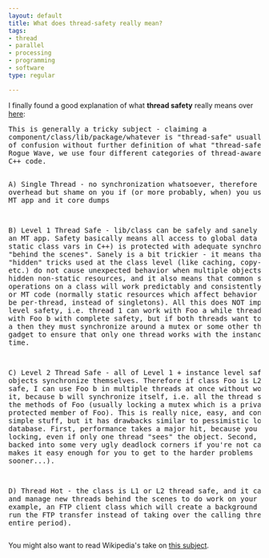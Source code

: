 ```yaml
--- 
layout: default
title: What does thread-safety really mean?
tags: 
- thread
- parallel
- processing
- programming
- software
type: regular

---
```

<p>I finally found a good explanation of what <b>thread safety</b> really means over <a href="http://mail-archives.apache.org/mod_mbox/xerces-general/200003.mbox/%3CEB55BCC162CAD111BD0A00A0C9979E32027E1E4C@cvo1.cvo.roguewave.com%3E">here</a>:</p>
<p>
<pre>
This is generally a tricky subject - claiming a
component/class/lib/package/whatever is "thread-safe" usually causes a bit
of confusion without further definition of what "thread-safe" means.  At
Rogue Wave, we use four different categories of thread-awareness to describe
C++ code.

A) Single Thread - no synchronization whatsoever, therefore no overhead but
shame on you if (or more probably, when) you use it in an MT app and it core
dumps

B) Level 1 Thread Safe - lib/class can be safely and sanely used in an MT
app.  Safety basically means all access to global data (i.e., static class
vars in C++) is protected with adequate synchronization "behind the scenes".
Sanely is a bit trickier - it means that any "hidden" tricks used at the
class level (like caching, copy-on-write, etc.) do not cause unexpected
behavior when multiple objects share hidden non-static resources, and it
also means that common sequences of operations on a class will work
predictably and consistently in both ST or MT code (normally static
resources which affect behavior may need to be per-thread, instead of
singletons).   All this does NOT imply instance level safety, i.e. thread 1
can work with Foo a while thread 2 works with Foo b with complete safety,
but if both threads want to access Foo a then they must synchronize around a
mutex or some other threading gadget to ensure that only one thread works
with the instance at a time.

C) Level 2 Thread Safe - all of Level 1 + instance level safety - L2 objects
synchronize themselves.  Therefore if class Foo is L2 thread safe, I can use
Foo b in multiple threads at once without worrying about it, because b will
synchronize itself, i.e. all the thread safety is in the methods of Foo
(usually locking a mutex which is a private or protected member of Foo).
This is really nice, easy, and convenient for simple stuff, but it has
drawbacks similar to pessimistic locking on a database.  First, performance
takes a major hit, because you are ALWAYS locking, even if only one thread
"sees" the object.  Second, you can get backed into some very ugly deadlock
corners if you're not careful (it makes it easy enough for you to get to the
harder problems sooner...).

D) Thread Hot - the class is L1 or L2 thread safe, and it can create and
manage new threads behind the scenes to do work on your behalf (for example,
an FTP client class which will create a background thread to run the FTP
transfer instead of taking over the calling thread for the entire period).
</pre>
</p>
 <p>You might also want to read Wikipedia's take on <a href="http://en.wikipedia.org/wiki/Thread-safety">this subject</a>.</p>
